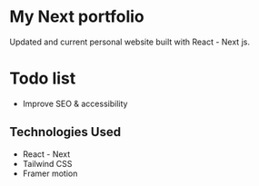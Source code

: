 # My Next portfolio

Updated and current personal website built with React - Next js.

# Todo list

- Improve SEO & accessibility

## Technologies Used

- React - Next
- Tailwind CSS
- Framer motion
